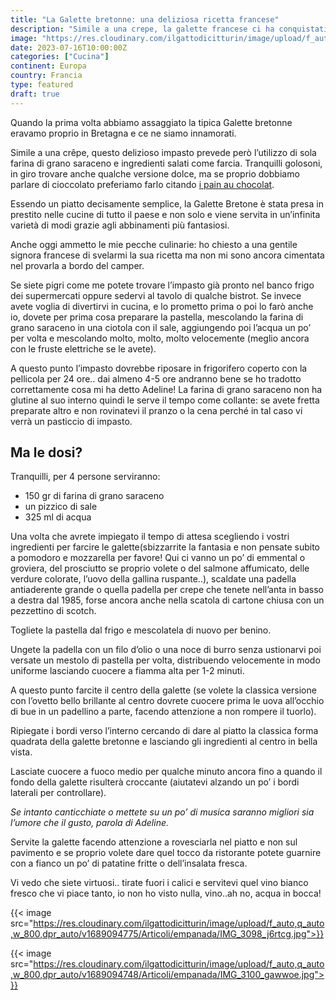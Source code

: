 ```yaml
---
title: "La Galette bretonne: una deliziosa ricetta francese"
description: "Simile a una crepe, la galette francese ci ha conquistati al primo assaggio!"
image: "https://res.cloudinary.com/ilgattodicitturin/image/upload/f_auto,q_auto,w_800,dpr_auto/v1689094771/Articoli/empanada/IMG_9897_doklnq.jpg"
date: 2023-07-16T10:00:00Z
categories: ["Cucina"]
continent: Europa
country: Francia
type: featured
draft: true
---
```


Quando la prima volta abbiamo assaggiato la tipica Galette bretonne eravamo proprio in Bretagna e ce ne siamo innamorati. 

Simile a una crêpe, questo delizioso impasto prevede però l’utilizzo di sola farina di grano saraceno e ingredienti salati come farcia. 
Tranquilli golosoni, in giro trovare anche qualche versione dolce, ma se proprio dobbiamo parlare di cioccolato preferiamo farlo citando [i pain au chocolat](/blog/pain-au-chocolat-o-chocolatine-la-miglior-colazione).

Essendo un piatto decisamente semplice, la Galette Bretone è stata presa in prestito nelle cucine di tutto il paese e non solo e viene servita in un’infinita varietà di modi grazie agli abbinamenti più fantasiosi. 

Anche oggi ammetto le mie pecche culinarie: ho chiesto a una gentile signora francese di svelarmi la sua ricetta ma non mi sono ancora cimentata nel provarla a bordo del camper.

Se siete pigri come me potete trovare l’impasto già pronto nel banco frigo dei supermercati oppure sedervi al tavolo di qualche bistrot. 
Se invece avete voglia di divertirvi in cucina, e lo prometto prima o poi lo farò anche io, dovete per prima cosa preparare la pastella, mescolando la farina di grano saraceno in una ciotola con il sale, aggiungendo poi l’acqua un po’ per volta e mescolando molto, molto, molto velocemente (meglio ancora con le fruste elettriche se le avete). 

A questo punto l’impasto dovrebbe riposare in frigorifero coperto con la pellicola per 24 ore.. dai almeno 4-5 ore andranno bene se ho tradotto correttamente cosa mi ha detto Adeline! 
La farina di grano saraceno non ha glutine al suo interno quindi le serve il tempo come collante: se avete fretta preparate altro e non rovinatevi il pranzo o la cena perché in tal caso vi verrà un pasticcio di impasto. 

## Ma le dosi? 
Tranquilli, per 4 persone serviranno:

- 150 gr di farina di grano saraceno
- un pizzico di sale
- 325 ml di acqua
  
Una volta che avrete impiegato il tempo di attesa scegliendo i vostri ingredienti per farcire le galette(sbizzarrite la fantasia e non pensate subito a pomodoro e mozzarella per favore! Qui ci vanno un po’ di emmental o groviera, del prosciutto se proprio volete o del salmone affumicato, delle verdure colorate, l’uovo della gallina ruspante..), scaldate una padella antiaderente grande o quella padella per crepe che tenete nell’anta in basso a destra dal 1985, forse ancora anche nella scatola di cartone chiusa con un pezzettino di scotch.

Togliete la pastella dal frigo e mescolatela di nuovo per benino.

Ungete la padella con un filo d’olio o una noce di burro senza ustionarvi poi versate un mestolo di pastella per volta, distribuendo velocemente in modo uniforme lasciando cuocere a fiamma alta per 1-2 minuti.

A questo punto farcite il centro della galette (se volete la classica versione con l’ovetto bello brillante al centro dovrete cuocere prima le uova all’occhio di bue in un padellino a parte, facendo attenzione a non rompere il tuorlo). 

Ripiegate i bordi verso l’interno cercando di dare al piatto la classica forma quadrata della galette bretonne e lasciando gli ingredienti al centro in bella vista. 

Lasciate cuocere a fuoco medio per qualche minuto ancora fino a quando il fondo della galette risulterà croccante (aiutatevi alzando un po’ i bordi laterali per controllare). 

*Se intanto canticchiate o mettete su un po’ di musica saranno migliori sia l’umore che il gusto, parola di Adeline.*

Servite la galette facendo attenzione a rovesciarla nel piatto e non sul pavimento e se proprio volete dare quel tocco da ristorante potete guarnire con a fianco un po’ di patatine fritte o dell’insalata fresca.

Vi vedo che siete virtuosi.. tirate fuori i calici e servitevi quel vino bianco fresco che vi piace tanto, io non ho visto nulla, vino..ah no, acqua in bocca!


{{< image src="https://res.cloudinary.com/ilgattodicitturin/image/upload/f_auto,q_auto,w_800,dpr_auto/v1689094775/Articoli/empanada/IMG_3098_j6rtcg.jpg">}}


{{< image src="https://res.cloudinary.com/ilgattodicitturin/image/upload/f_auto,q_auto,w_800,dpr_auto/v1689094748/Articoli/empanada/IMG_3100_gawwoe.jpg">}}

<!-- to do mettere foto e footer -->